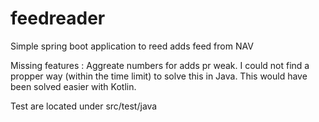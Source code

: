 # feedreader

Simple spring boot application to reed adds feed from NAV

Missing features : 
Aggreate numbers for adds pr weak. I could not find a propper way (within the time limit) to solve this in Java.
This would have been solved easier with Kotlin.


Test are located under src/test/java
